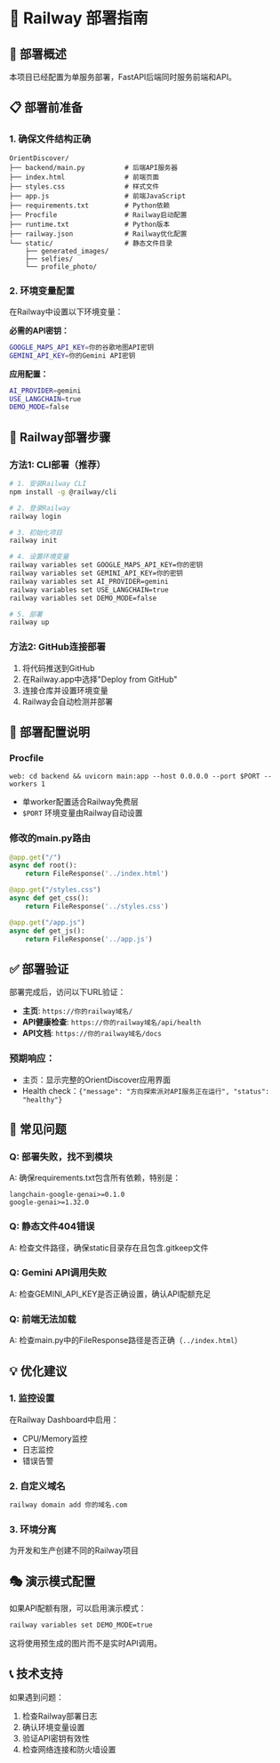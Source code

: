 # 🚄 Railway 部署指南

## 🎯 部署概述
本项目已经配置为单服务部署，FastAPI后端同时服务前端和API。

## 📋 部署前准备

### 1. 确保文件结构正确
```
OrientDiscover/
├── backend/main.py          # 后端API服务器
├── index.html               # 前端页面
├── styles.css               # 样式文件
├── app.js                   # 前端JavaScript
├── requirements.txt         # Python依赖
├── Procfile                 # Railway启动配置
├── runtime.txt              # Python版本
├── railway.json             # Railway优化配置
└── static/                  # 静态文件目录
    ├── generated_images/
    ├── selfies/
    └── profile_photo/
```

### 2. 环境变量配置
在Railway中设置以下环境变量：

**必需的API密钥：**
```bash
GOOGLE_MAPS_API_KEY=你的谷歌地图API密钥
GEMINI_API_KEY=你的Gemini API密钥
```

**应用配置：**
```bash
AI_PROVIDER=gemini
USE_LANGCHAIN=true
DEMO_MODE=false
```

## 🚀 Railway部署步骤

### 方法1: CLI部署（推荐）
```bash
# 1. 安装Railway CLI
npm install -g @railway/cli

# 2. 登录Railway
railway login

# 3. 初始化项目
railway init

# 4. 设置环境变量
railway variables set GOOGLE_MAPS_API_KEY=你的密钥
railway variables set GEMINI_API_KEY=你的密钥
railway variables set AI_PROVIDER=gemini
railway variables set USE_LANGCHAIN=true
railway variables set DEMO_MODE=false

# 5. 部署
railway up
```

### 方法2: GitHub连接部署
1. 将代码推送到GitHub
2. 在Railway.app中选择"Deploy from GitHub"
3. 连接仓库并设置环境变量
4. Railway会自动检测并部署

## 🔧 部署配置说明

### Procfile
```
web: cd backend && uvicorn main:app --host 0.0.0.0 --port $PORT --workers 1
```
- 单worker配置适合Railway免费层
- `$PORT` 环境变量由Railway自动设置

### 修改的main.py路由
```python
@app.get("/")
async def root():
    return FileResponse('../index.html')

@app.get("/styles.css")
async def get_css():
    return FileResponse('../styles.css')

@app.get("/app.js") 
async def get_js():
    return FileResponse('../app.js')
```

## ✅ 部署验证

部署完成后，访问以下URL验证：

- **主页**: `https://你的railway域名/`
- **API健康检查**: `https://你的railway域名/api/health`
- **API文档**: `https://你的railway域名/docs`

### 预期响应：
- 主页：显示完整的OrientDiscover应用界面
- Health check：`{"message": "方向探索派对API服务正在运行", "status": "healthy"}`

## 🚨 常见问题

### Q: 部署失败，找不到模块
A: 确保requirements.txt包含所有依赖，特别是：
```
langchain-google-genai>=0.1.0
google-genai>=1.32.0
```

### Q: 静态文件404错误
A: 检查文件路径，确保static目录存在且包含.gitkeep文件

### Q: Gemini API调用失败
A: 检查GEMINI_API_KEY是否正确设置，确认API配额充足

### Q: 前端无法加载
A: 检查main.py中的FileResponse路径是否正确（`../index.html`）

## 💡 优化建议

### 1. 监控设置
在Railway Dashboard中启用：
- CPU/Memory监控
- 日志监控
- 错误告警

### 2. 自定义域名
```bash
railway domain add 你的域名.com
```

### 3. 环境分离
为开发和生产创建不同的Railway项目

## 🎭 演示模式配置

如果API配额有限，可以启用演示模式：
```bash
railway variables set DEMO_MODE=true
```

这将使用预生成的图片而不是实时API调用。

## 📞 技术支持

如果遇到问题：
1. 检查Railway部署日志
2. 确认环境变量设置
3. 验证API密钥有效性
4. 检查网络连接和防火墙设置
